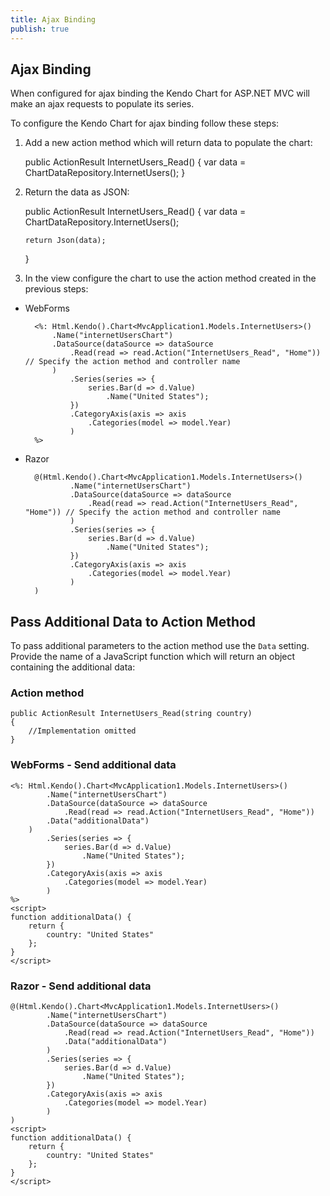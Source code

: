 ```yaml
---
title: Ajax Binding
publish: true
---
```


## Ajax Binding

When configured for ajax binding the Kendo Chart for ASP.NET MVC will make an ajax requests to populate its series.

To configure the Kendo Chart for ajax binding follow these steps:

1.  Add a new action method which will return data to populate the chart:

    public ActionResult InternetUsers_Read()
    {
        var data = ChartDataRepository.InternetUsers();
    }
2.  Return the data as JSON:

    public ActionResult InternetUsers_Read()
    {
        var data = ChartDataRepository.InternetUsers();

        return Json(data);
    }
3.  In the view configure the chart to use the action method created in the previous steps:
- WebForms

        <%: Html.Kendo().Chart<MvcApplication1.Models.InternetUsers>()
            .Name("internetUsersChart")
            .DataSource(dataSource => dataSource
                .Read(read => read.Action("InternetUsers_Read", "Home")) // Specify the action method and controller name
            )
                .Series(series => {
                    series.Bar(d => d.Value)
                        .Name("United States");
                })
                .CategoryAxis(axis => axis
                    .Categories(model => model.Year)
                )
        %>
- Razor

        @(Html.Kendo().Chart<MvcApplication1.Models.InternetUsers>()
                .Name("internetUsersChart")
                .DataSource(dataSource => dataSource
                    .Read(read => read.Action("InternetUsers_Read", "Home")) // Specify the action method and controller name
                )
                .Series(series => {
                    series.Bar(d => d.Value)
                        .Name("United States");
                })
                .CategoryAxis(axis => axis
                    .Categories(model => model.Year)
                )
        )

## Pass Additional Data to Action Method

To pass additional parameters to the action method use the `Data` setting. Provide the name of a JavaScript function which will return an object
containing the additional data:

### Action method

    public ActionResult InternetUsers_Read(string country)
    {
        //Implementation omitted
    }


### WebForms - Send additional data

    <%: Html.Kendo().Chart<MvcApplication1.Models.InternetUsers>()
            .Name("internetUsersChart")
            .DataSource(dataSource => dataSource
                .Read(read => read.Action("InternetUsers_Read", "Home"))
            .Data("additionalData")
        )
            .Series(series => {
                series.Bar(d => d.Value)
                    .Name("United States");
            })
            .CategoryAxis(axis => axis
                .Categories(model => model.Year)
            )
    %>
    <script>
    function additionalData() {
        return {
            country: "United States"
        };
    }
    </script>


### Razor - Send additional data

    @(Html.Kendo().Chart<MvcApplication1.Models.InternetUsers>()
            .Name("internetUsersChart")
            .DataSource(dataSource => dataSource
                .Read(read => read.Action("InternetUsers_Read", "Home"))
                .Data("additionalData")
            )
            .Series(series => {
                series.Bar(d => d.Value)
                    .Name("United States");
            })
            .CategoryAxis(axis => axis
                .Categories(model => model.Year)
            )
    )
    <script>
    function additionalData() {
        return {
            country: "United States"
        };
    }
    </script>

